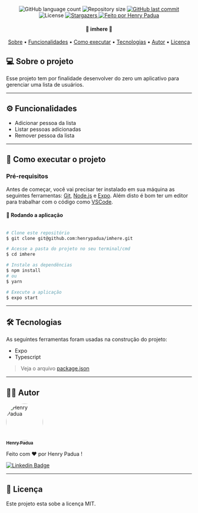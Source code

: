 <p align="center">
  <img alt="GitHub language count" src="https://img.shields.io/github/languages/count/henrypadua/imhere?color=%2304D361&style=for-the-badge">

  <img alt="Repository size" src="https://img.shields.io/github/repo-size/henrypadua/imhere?style=for-the-badge" />

  <a href="https://github.com/henrypadua/imhere/commits/main">
    <img alt="GitHub last commit" src="https://img.shields.io/github/last-commit/henrypadua/imhere?style=for-the-badge" />
  </a>

   <img alt="License" src="https://img.shields.io/badge/license-MIT-brightgreen?style=for-the-badge">

   <a href="https://github.com/henrypadua/imhere/stargazers">
    <img alt="Stargazers" src="https://img.shields.io/github/stars/henrypadua/imhere?style=for-the-badge">
  </a>

  <a href="https://www.linkedin.com/in/henrypadua/">
    <img alt="Feito por Henry Padua" src="https://img.shields.io/badge/feito%20por-Henry%20Padua-%231b9?style=for-the-badge">
  </a>
</p>

<h4 align="center">
	🚧 imhere 🚧
</h4>

<p align="center">
  <a href="#--sobre-o-projeto">Sobre</a> •
  <a href="#-%EF%B8%8F-funcionalidades">Funcionalidades</a> •
  <a href="#--como-executar-o-projeto">Como executar</a> •
  <a href="#--tecnologias">Tecnologias</a> •
  <a href="#--autor">Autor</a> •
  <a href="#--licença">Licença</a>
</p>

<!-- ![](https://raw.githubusercontent.com/henrypadua/imhere/main/src/assets/cover.jpg) -->

## [](https://github.com/henrypadua/imhere#--sobre-o-projeto) 💻 Sobre o projeto

Esse projeto tem por finalidade desenvolver do zero um aplicativo para gerenciar uma lista de usuários.

---

## [](https://github.com/henrypadua/imhere#-%EF%B8%8F-funcionalidades) ⚙️ Funcionalidades

- Adicionar pessoa da lista
- Listar pessoas adicionadas
- Remover pessoa da lista

---

## [](https://github.com/henrypadua/imhere#--como-executar-o-projeto) 🚀 Como executar o projeto

### Pré-requisitos

Antes de começar, você vai precisar ter instalado em sua máquina as seguintes ferramentas:
[Git](https://git-scm.com), [Node.js](https://nodejs.org/en/) e [Expo](https://docs.expo.dev/).
Além disto é bom ter um editor para trabalhar com o código como [VSCode](https://code.visualstudio.com/).

#### 🧭 Rodando a aplicação

```bash

# Clone este repositório
$ git clone git@github.com:henrypadua/imhere.git

# Acesse a pasta do projeto no seu terminal/cmd
$ cd imhere

# Instale as dependências
$ npm install
# ou
$ yarn

# Execute a aplicação
$ expo start

```

---

## [](https://github.com/henrypadua/imhere#--tecnologias) 🛠 Tecnologias

As seguintes ferramentas foram usadas na construção do projeto:

- Expo
- Typescript

> Veja o arquivo [package.json](https://github.com/henrypadua/imhere/blob/master/package.json)

---

## [](https://github.com/henrypadua/imhere#--autor) 👨‍🚀 Autor

<a href="https://www.linkedin.com/in/henrypadua/">
 <img style="border-radius: 50%;" src="https://avatars.githubusercontent.com/u/39802652?v=4" width="100px;" alt="Henry Padua"/>
 <br />
 <sub><b>Henry Padua</b></sub></a>
 <br />

Feito com ❤️ por Henry Padua !

[![Linkedin Badge](https://img.shields.io/badge/-LinkedIn-blue?style=for-the-badge&logo=Linkedin&logoColor=white&link=https://www.linkedin.com/in/henrypadua/)](https://www.linkedin.com/in/henrypadua/)

---

## [](https://github.com/henrypadua/imhere#--licença) 📝 Licença

Este projeto esta sobe a licença MIT.